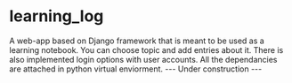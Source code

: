 # learning_log
A web-app based on Django framework that is meant to be used as a learning notebook. 
You can choose topic and add entries about it. There is also implemented login options with user accounts.
All the dependancies are attached in python virtual enviorment.
--- Under construction ---
